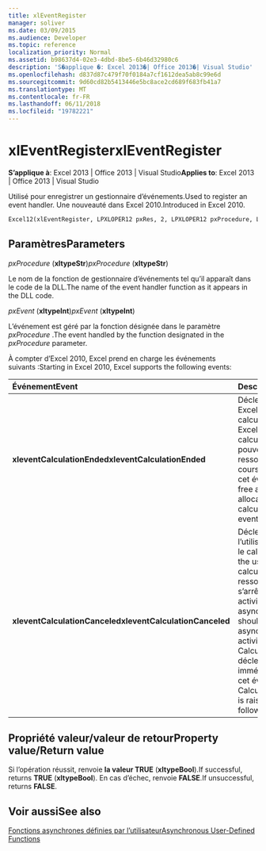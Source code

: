 ```yaml
---
title: xlEventRegister
manager: soliver
ms.date: 03/09/2015
ms.audience: Developer
ms.topic: reference
localization_priority: Normal
ms.assetid: b98637d4-02e3-4dbd-8be5-6b46d32980c6
description: 'S�applique �: Excel 2013�| Office 2013�| Visual Studio'
ms.openlocfilehash: d837d87c479f70f0184a7cf1612dea5ab8c99e6d
ms.sourcegitcommit: 9d60cd82b5413446e5bc8ace2cd689f683fb41a7
ms.translationtype: MT
ms.contentlocale: fr-FR
ms.lasthandoff: 06/11/2018
ms.locfileid: "19782221"
---
```

# <a name="xleventregister"></a><span data-ttu-id="cc823-103">xlEventRegister</span><span class="sxs-lookup"><span data-stu-id="cc823-103">xlEventRegister</span></span>

 <span data-ttu-id="cc823-104">**S’applique à**: Excel 2013 | Office 2013 | Visual Studio</span><span class="sxs-lookup"><span data-stu-id="cc823-104">**Applies to**: Excel 2013 | Office 2013 | Visual Studio</span></span> 
  
<span data-ttu-id="cc823-105">Utilisé pour enregistrer un gestionnaire d’événements.</span><span class="sxs-lookup"><span data-stu-id="cc823-105">Used to register an event handler.</span></span> <span data-ttu-id="cc823-106">Une nouveauté dans Excel 2010.</span><span class="sxs-lookup"><span data-stu-id="cc823-106">Introduced in Excel 2010.</span></span>
  
```vb
Excel12(xlEventRegister, LPXLOPER12 pxRes, 2, LPXLOPER12 pxProcedure, LPXLOPER12 pxEvent);
```

## <a name="parameters"></a><span data-ttu-id="cc823-107">Paramètres</span><span class="sxs-lookup"><span data-stu-id="cc823-107">Parameters</span></span>

 <span data-ttu-id="cc823-108">_pxProcedure_ (**xltypeStr**)</span><span class="sxs-lookup"><span data-stu-id="cc823-108">_pxProcedure_ (**xltypeStr**)</span></span>
  
<span data-ttu-id="cc823-109">Le nom de la fonction de gestionnaire d’événements tel qu’il apparaît dans le code de la DLL.</span><span class="sxs-lookup"><span data-stu-id="cc823-109">The name of the event handler function as it appears in the DLL code.</span></span>
  
 <span data-ttu-id="cc823-110">_pxEvent_ (**xltypeInt**)</span><span class="sxs-lookup"><span data-stu-id="cc823-110">_pxEvent_ (**xltypeInt**)</span></span>
  
<span data-ttu-id="cc823-111">L’événement est géré par la fonction désignée dans le paramètre _pxProcedure_ .</span><span class="sxs-lookup"><span data-stu-id="cc823-111">The event handled by the function designated in the  _pxProcedure_ parameter.</span></span> 
  
<span data-ttu-id="cc823-112">À compter d’Excel 2010, Excel prend en charge les événements suivants :</span><span class="sxs-lookup"><span data-stu-id="cc823-112">Starting in Excel 2010, Excel supports the following events:</span></span>
  
|<span data-ttu-id="cc823-113">**Événement**</span><span class="sxs-lookup"><span data-stu-id="cc823-113">**Event**</span></span>|<span data-ttu-id="cc823-114">**Description**</span><span class="sxs-lookup"><span data-stu-id="cc823-114">**Description**</span></span>|
|:-----|:-----|
|<span data-ttu-id="cc823-115">**xleventCalculationEnded**</span><span class="sxs-lookup"><span data-stu-id="cc823-115">**xleventCalculationEnded**</span></span> <br/> |<span data-ttu-id="cc823-116">Déclenché lorsque Excel termine un calcul.</span><span class="sxs-lookup"><span data-stu-id="cc823-116">Raised when Excel completes a calculation.</span></span> <span data-ttu-id="cc823-117">Vous pouvez libérer les ressources allouées au cours du calcul après cet événement.</span><span class="sxs-lookup"><span data-stu-id="cc823-117">You can free any resources allocated during the calculation after this event.</span></span>  <br/> |
|<span data-ttu-id="cc823-118">**xleventCalculationCanceled**</span><span class="sxs-lookup"><span data-stu-id="cc823-118">**xleventCalculationCanceled**</span></span> <br/> |<span data-ttu-id="cc823-119">Déclenché lorsque l’utilisateur interrompt le calcul.</span><span class="sxs-lookup"><span data-stu-id="cc823-119">Raised when the user interrupts the calculation.</span></span> <span data-ttu-id="cc823-120">La ressource XLL doit s’arrêter toutes les activités asynchrones.</span><span class="sxs-lookup"><span data-stu-id="cc823-120">The XLL should stop any asynchronous activities.</span></span> <span data-ttu-id="cc823-121">L’événement CalculationEnded est déclenché immédiatement après cet événement.</span><span class="sxs-lookup"><span data-stu-id="cc823-121">The CalculationEnded event is raised immediately following this event.</span></span>  <br/> |
   
## <a name="property-valuereturn-value"></a><span data-ttu-id="cc823-122">Propriété valeur/valeur de retour</span><span class="sxs-lookup"><span data-stu-id="cc823-122">Property value/Return value</span></span>

<span data-ttu-id="cc823-123">Si l’opération réussit, renvoie **la valeur TRUE** (**xltypeBool**).</span><span class="sxs-lookup"><span data-stu-id="cc823-123">If successful, returns **TRUE** (**xltypeBool**).</span></span> <span data-ttu-id="cc823-124">En cas d’échec, renvoie **FALSE**.</span><span class="sxs-lookup"><span data-stu-id="cc823-124">If unsuccessful, returns **FALSE**.</span></span>
  
## <a name="see-also"></a><span data-ttu-id="cc823-125">Voir aussi</span><span class="sxs-lookup"><span data-stu-id="cc823-125">See also</span></span>



[<span data-ttu-id="cc823-126">Fonctions asynchrones définies par l’utilisateur</span><span class="sxs-lookup"><span data-stu-id="cc823-126">Asynchronous User-Defined Functions</span></span>](asynchronous-user-defined-functions.md)

